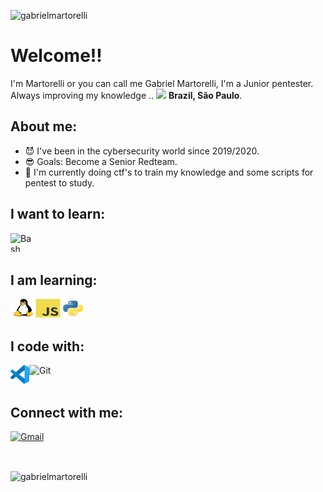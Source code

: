 <p align="left"> <img src="https://komarev.com/ghpvc/?username=gabrielmartorelli&label=Profile%20views&color=b40e1e&style=flat" alt="gabrielmartorelli" /> </p>

<h1> Welcome!! </h1>

<p> I'm Martorelli or you can call me Gabriel Martorelli, I'm a Junior pentester. Always improving my knowledge .. <img src="https://acegif.com/wp-content/gif/brazilian-flag-14.gif" width="13" /> <b>Brazil, São Paulo</b>.
<p>

## About me:

- 😈 I've been in the cybersecurity world since 2019/2020.
- 😎 Goals: Become a Senior Redteam.
- 🤬 I'm currently doing ctf's to train my knowledge and some scripts for pentest to study.

## I want to learn:

<img align="left" title="Bash" alt="Bash" height="30" width="40" src="https://www.vectorlogo.zone/logos/gnu_bash/gnu_bash-icon.svg" /> 
  
<br />
<br />

## I am learning:

<img align="left" title="Linux" alt="Linux" height="30" width="40" src="https://raw.githubusercontent.com/devicons/devicon/master/icons/linux/linux-original.svg" />

<img align="left" title="JavaScript" alt="JavaScript" height="30" width="40" src="https://raw.githubusercontent.com/devicons/devicon/master/icons/javascript/javascript-original.svg" />
 
<img align="left" title="Python" alt="Python" height="30" width="40" src="https://raw.githubusercontent.com/devicons/devicon/master/icons/python/python-original.svg" />
  
<br />
<br />

## I code with:

<img align="left" title="Visual Studio Code" alt="Visual Studio Code" height="30" width="30" src="https://raw.githubusercontent.com/github/explore/80688e429a7d4ef2fca1e82350fe8e3517d3494d/topics/visual-studio-code/visual-studio-code.png" />

<img align="left" title="Git" alt="Git" height="30" width="40" src="https://www.vectorlogo.zone/logos/git-scm/git-scm-icon.svg" />

<br />
<br />

## Connect with me:

<p align="left">
<a href="mailto:martorelli_biel@outlook.com" target="_blank"><img alt="Gmail" src="https://img.shields.io/badge/Email-%230077B5.svg?&style=for-the-badge&logo=microsoft-outlook&logoColor=white" /></a>
</p>

<br />

<script src="https://tryhackme.com/badge/103891"></script>

<p><img align="center" src="https://github-readme-stats.vercel.app/api/top-langs?username=gabrielmartorelli&show_icons=true&theme=dark&locale=en&layout=compact" alt="gabrielmartorelli" /></p>
